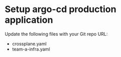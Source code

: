 # Setup argo-cd production application

Update the following files with your Git repo URL:
- crossplane.yaml
- team-a-infra.yaml
